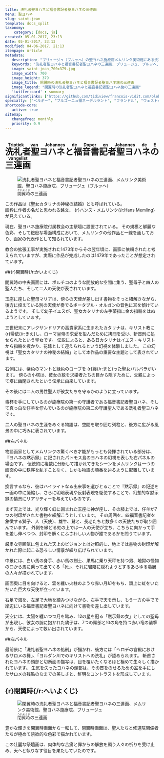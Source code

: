 ```yaml
---
title: 洗礼者聖ヨハネと福音書記者聖ヨハネの三連画
menu: 聖ヨハネ
slug: saint-jean
template: docs_split
taxonomy:
    category: [docs, ja]
created: 05-01-2017, 23:13
date: 05-01-2017, 23:13
modified: 04-06-2017, 21:13
itempage: Article
metadata:
   description: "ブリュージュ（ブルッヘ）の聖ヨハネ施療院メムリンク美術館にある洗礼者聖ヨハネと福音書記者聖ヨハネ施の三連画を写真と文書で紹介する"
   keywords: '洗礼者聖ヨハネと福音書記者聖ヨハネの三連画, ブリュージュ, ブルッヘ, 聖ヨハネ施療院, メムリンク美術館, メムリンク, Triptiek van Johannes de Doper en Johannes de Evangelist, Triptych of St John the Baptist and St John the Evangelist, Hans Memling, Memling, Hans Memlinc, Memlinc, Sint-Janshospitaal, 聖女カタリナの神秘の結婚, Shrine of St. Ursula'
   image: saint-jean_700x379.jpg
   image_width: 700
   image_height: 379
   image_title: 開翼時の洗礼者聖ヨハネと福音書記者聖ヨハネ施の三連画
   image_legend: "開翼時の洗礼者聖ヨハネと福音書記者聖ヨハネ施の三連画"
   'twitter:card' : summary
significantlinks: ["https://github.com/tidiview/francois-vidit.com/blob/develop/user/sites/docs/pages/01.reference/04.bruges/01.hopital-saint-jean/01.saint-jean/docs.ja.md"]
specialty: ["ベルギー", "ブルゴーニュ領ネーデルラント", "フランドル", "ウェスト=フランデレン州", "ブリュージュ", "ブルッヘ", "初期フランドル派", "北方ルネサンス", "フランドル絵画", "ブリュージュでの美術館", "ブルッヘでの美術館", "聖ヨハネ施療院", "ハンス・メムリンク美術館", "ハンス・メムリンク", "洗礼者聖ヨハネと福音書記者聖ヨハネの三連画", "Triptiek van Johannes de Doper en Johannes de Evangelist", "Triptych of St John the Baptist and St John the Evangelist", "Hans Memling", "Memling", "Hans Memlinc", "Memlinc", "Sint-Janshospitaal", "聖女カタリナの神秘の結婚", "The St John Altarpiece", "Triptych of the two Saints John", "Old St. John's Hospital", "二人の聖ヨハネの三連画", "聖ヨハネ祭壇画"]
shortcode-core:
   active: true
sitemap:
   changefreq: monthly
   priority: 0.9
---
```

# <ruby><rb lang="ja">洗礼者聖ヨハネと福音書記者聖ヨハネの三連画</rb><rt lang="nl">Triptiek&#160;van&#160;Johannes&#160;de&#160;Doper&#160;en&#160;Johannes&#160;de&#160;Evangelist</rt></ruby>

<figure><picture>
<source
sizes="(max-width: 767px) 98vw, (min-width: 959px) 50vw, 86vw"
srcset="
/user/sites/docs/pages/01.home/05.bruges/01.hopital-saint-jean/01.saint-jean/saint-jean-280.webp 280w,
/user/sites/docs/pages/01.home/05.bruges/01.hopital-saint-jean/01.saint-jean/saint-jean-380.webp 380w,
/user/sites/docs/pages/01.home/05.bruges/01.hopital-saint-jean/01.saint-jean/saint-jean-480.webp 480w,
/user/sites/docs/pages/01.home/05.bruges/01.hopital-saint-jean/01.saint-jean/saint-jean-640.webp 640w,
/user/sites/docs/pages/01.home/05.bruges/01.hopital-saint-jean/01.saint-jean/saint-jean_700x345.webp 700w,
/user/sites/docs/pages/01.home/05.bruges/01.hopital-saint-jean/01.saint-jean/saint-jean-840.webp 840w,
/user/sites/docs/pages/01.home/05.bruges/01.hopital-saint-jean/01.saint-jean/saint-jean-1280.webp 1280w"
type="image/webp" />
<img
src="/user/sites/docs/pages/01.home/05.bruges/01.hopital-saint-jean/01.saint-jean/saint-jean_700x345.jpg" title="洗礼者聖ヨハネと福音書記者聖ヨハネの三連画、メムリンク美術館、聖ヨハネ施療院、ブリュージュ（ブルッヘ）" alt="洗礼者聖ヨハネと福音書記者聖ヨハネの三連画、メムリンク美術館、聖ヨハネ施療院、ブリュージュ（ブルッヘ）" class="class-diane-img"
sizes="(max-width: 767px) 98vw, (min-width: 959px) 50vw, 86vw"
srcset="
/user/sites/docs/pages/01.home/05.bruges/01.hopital-saint-jean/01.saint-jean/saint-jean-280.jpg 280w,
/user/sites/docs/pages/01.home/05.bruges/01.hopital-saint-jean/01.saint-jean/saint-jean-380.jpg 380w,
/user/sites/docs/pages/01.home/05.bruges/01.hopital-saint-jean/01.saint-jean/saint-jean-480.jpg 480w,
/user/sites/docs/pages/01.home/05.bruges/01.hopital-saint-jean/01.saint-jean/saint-jean-640.jpg 640w,
/user/sites/docs/pages/01.home/05.bruges/01.hopital-saint-jean/01.saint-jean/saint-jean_700x345.jpg 700w,
/user/sites/docs/pages/01.home/05.bruges/01.hopital-saint-jean/01.saint-jean/saint-jean-840.jpg 840w,
/user/sites/docs/pages/01.home/05.bruges/01.hopital-saint-jean/01.saint-jean/saint-jean-1280.jpg 1280w">
</picture><figcaption><ruby><rb>開翼時</rb><rt>かいよくじ</rt></ruby>の三連画</figcaption></figure>

この作品は《聖女カタリナの神秘の結婚》とも呼ばれている。  
画枠に作者の名だと思われる銘文、 {r}ハンス・メムリンク{/r:Hans&#160;Memling}が見えている。

現在、聖ヨハネ施療院付属教会の主祭壇に設置されている。
その規模と觧麗な色彩、そして緻密な場面構成において、メムリンクの他作品と一線を画しており、画家の代表作として知られています。

教会の拡張工事が実施された1473年からその翌年頃に、画家に依頼されたと考えられていますが、実際に作品が完成したのは1479年であったことが想定されています。

##{r}開翼時{/r:かいよくじ}

開翼時の中央画面には、ポルチコのような開放的な空間に集う、聖母子と四人の聖人たち、そして二人の天使が表されています。

玉座に座した聖母マリアは、傍らの天使が差し出す書物をそっと紐解きながら、後方に控えている別の天使が奏でるポータブル・オルガンの音色に耳を傾けているようです。
そして幼子イエスが、聖女カタリナの左手薬指に金の指輪をはぬようとしています。

三世紀末にアレクサンドリアの高貴家系に生まれたカタリナは、キリスト教に {r}帰依{/r:きえ}し、ローマ皇帝の求愛を拒んだために拷問を受け、斬首刑に処せられたという聖女です。
伝説によると、ある日カタリナはイエス・キリストから指輪を授かり、花嫁として迎えられるという幻視を体験しました。
この幻視は「聖女カタリナの神秘の結婚」として本作品の重要な主題として表されています。

右側には、紫色のマントと緑色のローブを {r}纏{/r:まと}った聖女バルバラがいます。
傍らの小塔は、彼女の貌を求婚者たちの目から隠すために、父親によって塔に幽閉されたという伝承に由来しています。

その後には二人の男性聖人が彼女たちを守るかのように立っています。

毒杯を手にしているのが施療院の第一の守護者である福音書記者聖ヨハネ、そして真っ白な仔羊を佇んでいるのが施療院の第二の守護聖人である洗礼者聖ヨハネです。

二人の聖ヨハネの生涯をめぐる物語は、空間を取り囲む列柱と、後方に広がる風景の中に巧みに表されています。


##右パネル

物語画家としてメムリンクの驚くべき才能がもっとも発揮されている部分は、『ヨハネの黙示録』に記されたパトモス島のヨハネの幻視を表した右パネルの場面です。
伝統的に複数に分断して描かれてきたシーンをメムリンクは一つの画面の中に秩序を乱すことなく、しかも物語の順番を辿るように配置しています。

換言するなら、彼はハイライトなる出来事を選びとることで『黙示録』の記述を一画の中に凝縮し、さらに明暗表現や反射表現を駆使することで、幻想的な黙示録の情景にリアリティーを与えているのです。

まず天上では、光り輝く虹に囲まれた玉座に神が座し、その膝上では、仔羊が7つの封印がされた書物を紐解こうとしています。
その周囲を、四福音書記者を象徴する獅子、人（天使）、雄牛、鷲と、長老たちと数多くの天使たちが取り囲んでいます。
外側を縁どる虹の上では一人の天使が立ち、こちらに向かって手を差し伸べつつ、封印を解くにふさわしい人物が誰であるかを問うています。

厳粛な雰囲気に包まれた天上のビジョンとは対照的に、地上では書物の封印が解かれた際に起こる恐ろしい情景が繰り広げられています。

中景には、白い馬の身手、赤い馬の剣士、果馬に乗り天秤を持つ男、地獄の怪物の口から馬に乗って出てくる「死」、それに岩陰に隠れようとするあらゆる階層の人々が描かれています。

画面奧に目を向けると、雲を纏い火柱のような赤い月却をもち、頭上に虹をいただいた巨大な天使が立っています。

右足で海を、左足で大地を踏みつけながら、右手で天を示し、もう一方の手でで岸辺にいる福音書記者聖ヨハネに向けて書物を差し出しています。

天空には、太陽を纏いつつ月を踏み、12の星を冠る「黙示録の女」としての聖母が出現し、彼女の腕に抱かれた幼子は、7つの頭部と10の角を持つ赤い竜の襲撃から、天使によって救い出されています。


##左パネル

最前景に「洗礼者聖ヨハネの処刑」が描かれ、後方には「ヘロデの宮殿におけるサロメの舞」、「ヨルダン川でのキリストへの洗礼」が認められます。
斬首されたヨハネの頭部と切断面の描写は、目を覆いたくなるほど極めて生々しく描かれています。
生気を失ったヨハネの頭部は、その首をのせるための盆を手にしたサロメの残酷のなまでの美しさと、鮮明なコントラストを形成しています。


## {r}閉翼時{/r:へいよくじ}

<figure><picture>
<source
sizes="(max-width: 767px) 98vw, (min-width: 959px) 50vw, 86vw"
srcset="
/user/sites/docs/pages/01.home/05.bruges/01.hopital-saint-jean/01.saint-jean/saint-jean-ferme-280.webp 280w,
/user/sites/docs/pages/01.home/05.bruges/01.hopital-saint-jean/01.saint-jean/saint-jean-ferme-380.webp 380w,
/user/sites/docs/pages/01.home/05.bruges/01.hopital-saint-jean/01.saint-jean/saint-jean-ferme-480.webp 480w,
/user/sites/docs/pages/01.home/05.bruges/01.hopital-saint-jean/01.saint-jean/saint-jean-ferme-640.webp 640w,
/user/sites/docs/pages/01.home/05.bruges/01.hopital-saint-jean/01.saint-jean/saint-jean-ferme_700x736.webp 700w,
/user/sites/docs/pages/01.home/05.bruges/01.hopital-saint-jean/01.saint-jean/saint-jean-ferme-840.webp 840w,
/user/sites/docs/pages/01.home/05.bruges/01.hopital-saint-jean/01.saint-jean/saint-jean-ferme-1280.webp 1280w"
type="image/webp" />
<img
src="/user/sites/docs/pages/01.home/05.bruges/01.hopital-saint-jean/01.saint-jean/saint-jean-ferme_700x736.jpg" title="閉翼時の洗礼者聖ヨハネと福音書記者聖ヨハネの三連画、メムリンク美術館、聖ヨハネ施療院、ブリュージュ" alt="閉翼時の洗礼者聖ヨハネと福音書記者聖ヨハネの三連画、メムリンク美術館、聖ヨハネ施療院、ブリュージュ" class="class-diane-img"
sizes="(max-width: 767px) 98vw, (min-width: 959px) 50vw, 86vw"
srcset="
/user/sites/docs/pages/01.home/05.bruges/01.hopital-saint-jean/01.saint-jean/saint-jean-ferme-280.jpg 280w,
/user/sites/docs/pages/01.home/05.bruges/01.hopital-saint-jean/01.saint-jean/saint-jean-ferme-380.jpg 380w,
/user/sites/docs/pages/01.home/05.bruges/01.hopital-saint-jean/01.saint-jean/saint-jean-ferme-480.jpg 480w,
/user/sites/docs/pages/01.home/05.bruges/01.hopital-saint-jean/01.saint-jean/saint-jean-ferme-640.jpg 640w,
/user/sites/docs/pages/01.home/05.bruges/01.hopital-saint-jean/01.saint-jean/saint-jean-ferme_700x736.jpg 700w,
/user/sites/docs/pages/01.home/05.bruges/01.hopital-saint-jean/01.saint-jean/saint-jean-ferme-840.webp 840w,
/user/sites/docs/pages/01.home/05.bruges/01.hopital-saint-jean/01.saint-jean/saint-jean-ferme-1280.webp 1280w">
</picture><figcaption><ruby><rb>閉翼時</rb><rt>へいよくじ</rt></ruby>の三連画</figcaption></figure>

豊かな輝きを開翼時画面から一転して、閉翼時画面は、聖人たちと修道院関係者たちが極めて禁欲的な色彩で描かれています。

この壮麗な祭壇画は、肉体的な苦痛と罪からの解放を願う人々の祈りを受け止め、天へと執りなす役目を果たしていたのです。